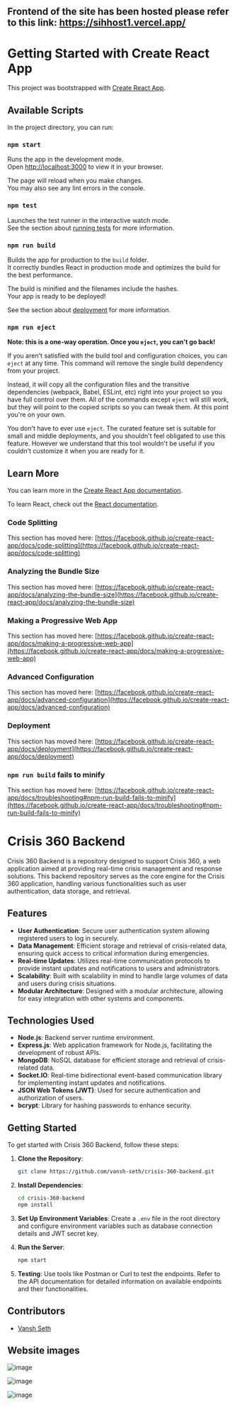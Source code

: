 ## Frontend of the site has been hosted please refer to this link: https://sihhost1.vercel.app/
# Getting Started with Create React App

This project was bootstrapped with [Create React App](https://github.com/facebook/create-react-app).

## Available Scripts

In the project directory, you can run:

### `npm start`

Runs the app in the development mode.\
Open [http://localhost:3000](http://localhost:3000) to view it in your browser.

The page will reload when you make changes.\
You may also see any lint errors in the console.

### `npm test`

Launches the test runner in the interactive watch mode.\
See the section about [running tests](https://facebook.github.io/create-react-app/docs/running-tests) for more information.

### `npm run build`

Builds the app for production to the `build` folder.\
It correctly bundles React in production mode and optimizes the build for the best performance.

The build is minified and the filenames include the hashes.\
Your app is ready to be deployed!

See the section about [deployment](https://facebook.github.io/create-react-app/docs/deployment) for more information.

### `npm run eject`

**Note: this is a one-way operation. Once you `eject`, you can't go back!**

If you aren't satisfied with the build tool and configuration choices, you can `eject` at any time. This command will remove the single build dependency from your project.

Instead, it will copy all the configuration files and the transitive dependencies (webpack, Babel, ESLint, etc) right into your project so you have full control over them. All of the commands except `eject` will still work, but they will point to the copied scripts so you can tweak them. At this point you're on your own.

You don't have to ever use `eject`. The curated feature set is suitable for small and middle deployments, and you shouldn't feel obligated to use this feature. However we understand that this tool wouldn't be useful if you couldn't customize it when you are ready for it.

## Learn More

You can learn more in the [Create React App documentation](https://facebook.github.io/create-react-app/docs/getting-started).

To learn React, check out the [React documentation](https://reactjs.org/).

### Code Splitting

This section has moved here: [https://facebook.github.io/create-react-app/docs/code-splitting](https://facebook.github.io/create-react-app/docs/code-splitting)

### Analyzing the Bundle Size

This section has moved here: [https://facebook.github.io/create-react-app/docs/analyzing-the-bundle-size](https://facebook.github.io/create-react-app/docs/analyzing-the-bundle-size)

### Making a Progressive Web App

This section has moved here: [https://facebook.github.io/create-react-app/docs/making-a-progressive-web-app](https://facebook.github.io/create-react-app/docs/making-a-progressive-web-app)

### Advanced Configuration

This section has moved here: [https://facebook.github.io/create-react-app/docs/advanced-configuration](https://facebook.github.io/create-react-app/docs/advanced-configuration)

### Deployment

This section has moved here: [https://facebook.github.io/create-react-app/docs/deployment](https://facebook.github.io/create-react-app/docs/deployment)

### `npm run build` fails to minify

This section has moved here: [https://facebook.github.io/create-react-app/docs/troubleshooting#npm-run-build-fails-to-minify](https://facebook.github.io/create-react-app/docs/troubleshooting#npm-run-build-fails-to-minify)



# Crisis 360 Backend

Crisis 360 Backend is a repository designed to support Crisis 360, a web application aimed at providing real-time crisis management and response solutions. This backend repository serves as the core engine for the Crisis 360 application, handling various functionalities such as user authentication, data storage, and retrieval.

## Features

- **User Authentication**: Secure user authentication system allowing registered users to log in securely.
- **Data Management**: Efficient storage and retrieval of crisis-related data, ensuring quick access to critical information during emergencies.
- **Real-time Updates**: Utilizes real-time communication protocols to provide instant updates and notifications to users and administrators.
- **Scalability**: Built with scalability in mind to handle large volumes of data and users during crisis situations.
- **Modular Architecture**: Designed with a modular architecture, allowing for easy integration with other systems and components.

## Technologies Used

- **Node.js**: Backend server runtime environment.
- **Express.js**: Web application framework for Node.js, facilitating the development of robust APIs.
- **MongoDB**: NoSQL database for efficient storage and retrieval of crisis-related data.
- **Socket.IO**: Real-time bidirectional event-based communication library for implementing instant updates and notifications.
- **JSON Web Tokens (JWT)**: Used for secure authentication and authorization of users.
- **bcrypt**: Library for hashing passwords to enhance security.

## Getting Started

To get started with Crisis 360 Backend, follow these steps:

1. **Clone the Repository**: 
    ```bash
    git clone https://github.com/vansh-seth/crisis-360-backend.git
    ```

2. **Install Dependencies**:
    ```bash
    cd crisis-360-backend
    npm install
    ```

3. **Set Up Environment Variables**:
    Create a `.env` file in the root directory and configure environment variables such as database connection details and JWT secret key.

4. **Run the Server**:
    ```bash
    npm start
    ```

5. **Testing**:
    Use tools like Postman or Curl to test the endpoints. Refer to the API documentation for detailed information on available endpoints and their functionalities.


## Contributors

- [Vansh Seth](https://github.com/vansh-seth)


## Website images

![image](https://github.com/vansh-seth/crisis-360-backend/assets/111755254/33f13f89-e595-4701-8b9c-b7593b188a4a)

![image](https://github.com/vansh-seth/crisis-360-backend/assets/111755254/c09859fe-356b-4a08-8338-4eb0660d22e0)

![image](https://github.com/vansh-seth/crisis-360-backend/assets/111755254/ace9caeb-685a-4e85-b480-61782e3a7bed)
